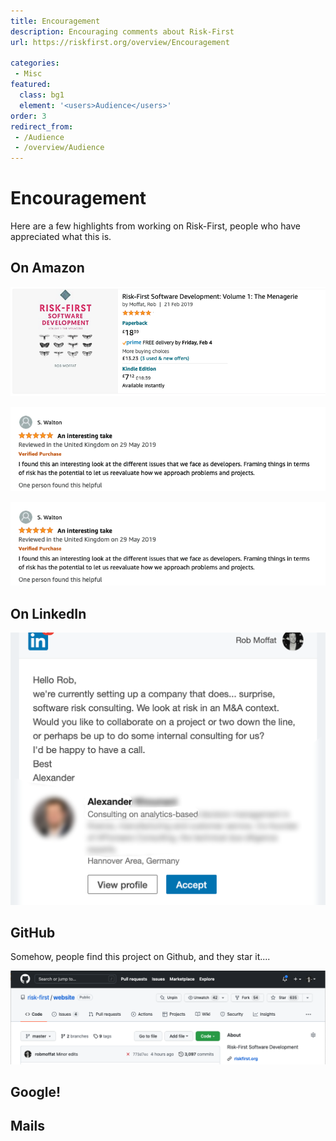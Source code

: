 ```yaml
---
title: Encouragement
description: Encouraging comments about Risk-First
url: https://riskfirst.org/overview/Encouragement

categories: 
 - Misc
featured: 
  class: bg1
  element: '<users>Audience</users>'
order: 3
redirect_from: 
 - /Audience
 - /overview/Audience
---
```


# Encouragement 

Here are a few highlights from working on Risk-First, people who have appreciated what this is.


## On Amazon

![Amazon 5-Star Rating](../images/misc/endorsements/amazon1.png)

![Amazon 5-Star Review 1](../images/misc/endorsements/amazon2.png)

![Amazon 5-Star Review 2](../images/misc/endorsements/amazon2.png)

## On LinkedIn

![LinkedIn1](../images/misc/endorsements/linkedin1.png)


## GitHub

Somehow, people find this project on Github, and they star it....

![Github Stars](../images/misc/endorsements/github1.png)


## Google!





## Mails

